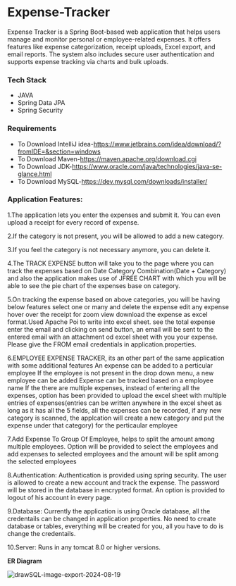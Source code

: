 # Expense-Tracker
<p>Expense Tracker is a Spring Boot-based web application that helps users manage and monitor personal or employee-related expenses. It offers features like expense categorization, receipt uploads, Excel export, and email reports. The system also includes secure user authentication and supports expense tracking via charts and bulk uploads.</p>

        
### **Tech Stack**

- JAVA
- Spring Data JPA
- Spring Security
  
### **Requirements**

- To Download IntelliJ idea-https://www.jetbrains.com/idea/download/?fromIDE=&section=windows
- To Download Maven-https://maven.apache.org/download.cgi
- To Download JDK-https://www.oracle.com/java/technologies/java-se-glance.html
- To Download MySQL-https://dev.mysql.com/downloads/installer/

### Application Features: 

1.The application lets you enter the expenses and submit it. You can even upload a receipt for every record of expense.

2.If the category is not present, you will be allowed to add a new category.

3.If you feel the category is not necessary anymore, you can delete it.

4.The TRACK EXPENSE button will take you to the page where you can track the expenses based on Date Category Combination(Date + Category) and also the application makes use of JFREE CHART with which you will be able to see the pie chart of the expenses base on category.

5.On tracking the expense based on above categories, you will be having below features
select one or many and delete the expense
edit any expense
hover over the receipt for zoom view
download the expense as excel format.Used Apache Poi to write into excel sheet.
see the total expense
enter the email and clicking on send button, an email will be sent to the entered email with an attachment od excel sheet with you your expense.
Please give the FROM email credentials in application.properties.

6.EMPLOYEE EXPENSE TRACKER, its an other part of the same application with some additional features
An expense can be added to a perticular employee
If the employee is not present in the drop down menu, a new employee can be added
Expense can be tracked based on a employee name
If the there are multiple expenses, instead of entering all the expenses, option has been provided to upload the excel sheet with multiple entries of expenses(entries can be written anywhere in the excel sheet as long as it has all the 5 fields, all the expenses can be recorded, if any new category is scanned, the applcation will create a new category and put the expense under that category) for the perticaular employee

7.Add Expense To Group Of Employee, helps to split the amount among multiple employees.
Option will be provided to select the employees and add expenses to selected employees and the amount will be split among the selected employees

8.Authentication:
Authentication is provided using spring security. The user is allowed to create a new account and track the expense. The password will be stored in the database in encrypted format. An option is provided to logout of his account in every page.

9.Database:
Currently the application is using Oracle database, all the credentails can be changed in application properties. No need to create database or tables, everything will be created for you, all you have to do is change the credentails.

10.Server:
Runs in any tomcat 8.0 or higher versions.
  
**ER Diagram**

 ![drawSQL-image-export-2024-08-19](https://github.com/user-attachments/assets/620cfc77-04b2-4c45-94d6-54779dde1418)


  


